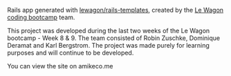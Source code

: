 Rails app generated with [lewagon/rails-templates](https://github.com/lewagon/rails-templates), created by the [Le Wagon coding bootcamp](https://www.lewagon.com) team.

This project was developed during the last two weeks of the Le Wagon bootcamp - Week 8 & 9. The team consisted of Robin Zuschke, Dominique Deramat and Karl Bergstrom. The project was made purely for learning purposes and will continue to be developed. 

You can view the site on amikeco.me
